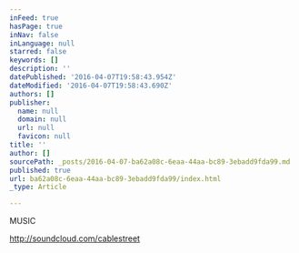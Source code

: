 ```yaml
---
inFeed: true
hasPage: true
inNav: false
inLanguage: null
starred: false
keywords: []
description: ''
datePublished: '2016-04-07T19:58:43.954Z'
dateModified: '2016-04-07T19:58:43.690Z'
authors: []
publisher:
  name: null
  domain: null
  url: null
  favicon: null
title: ''
author: []
sourcePath: _posts/2016-04-07-ba62a08c-6eaa-44aa-bc89-3ebadd9fda99.md
published: true
url: ba62a08c-6eaa-44aa-bc89-3ebadd9fda99/index.html
_type: Article

---
```

MUSIC

http://soundcloud.com/cablestreet